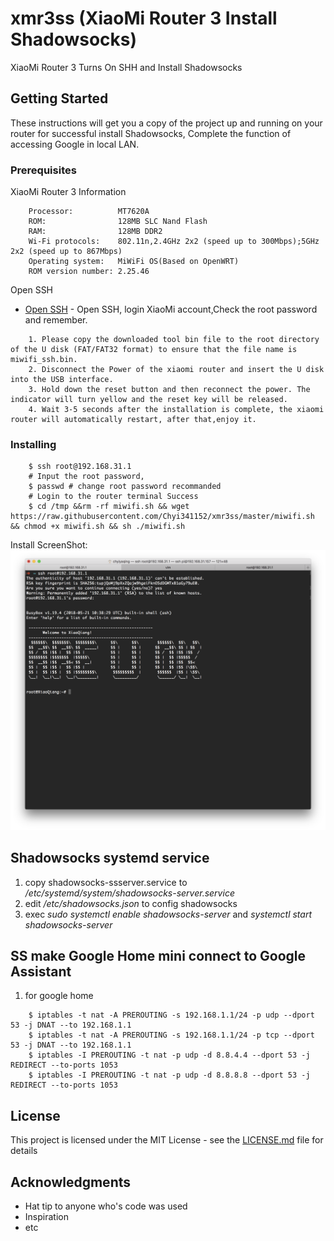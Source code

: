 # xmr3ss (XiaoMi Router 3 Install Shadowsocks)

XiaoMi Router 3 Turns On SHH and Install Shadowsocks

## Getting Started

These instructions will get you a copy of the project up and running on your router for successful install Shadowsocks, Complete the function of accessing Google in local LAN.

### Prerequisites

XiaoMi Router 3 Information 

```code
	Processor:			MT7620A
	ROM:				128MB SLC Nand Flash 
	RAM:				128MB DDR2
	Wi-Fi protocols:	802.11n,2.4GHz 2x2 (speed up to 300Mbps);5GHz 2x2 (speed up to 867Mbps)
	Operating system:	MiWiFi OS(Based on OpenWRT)
	ROM version number: 2.25.46 
```

Open SSH
* [Open SSH](https://d.miwifi.com/rom/ssh/) - Open SSH, login XiaoMi account,Check the root password and remember.

```text
	1. Please copy the downloaded tool bin file to the root directory of the U disk (FAT/FAT32 format) to ensure that the file name is miwifi_ssh.bin.
	2. Disconnect the Power of the xiaomi router and insert the U disk into the USB interface.
	3. Hold down the reset button and then reconnect the power. The indicator will turn yellow and the reset key will be released.
	4. Wait 3-5 seconds after the installation is complete, the xiaomi router will automatically restart, after that,enjoy it.
```

### Installing

```code
	$ ssh root@192.168.31.1 
	# Input the root password, 
	$ passwd # change root password recommanded 
	# Login to the router terminal Success 
	$ cd /tmp &&rm -rf miwifi.sh && wget https://raw.githubusercontent.com/Chyi341152/xmr3ss/master/miwifi.sh && chmod +x miwifi.sh && sh ./miwifi.sh
```
Install ScreenShot:
![Install Screenshot](https://github.com/Chyi341152/xmr3ss/blob/master/imgs/10.34.52.PM.png)

## Shadowsocks systemd service 

1. copy shadowsocks-ssserver.service to _/etc/systemd/system/shadowsocks-server.service_
2. edit _/etc/shadowsocks.json_ to config shadowsocks 
3. exec _sudo systemctl enable shadowsocks-server_ and _systemctl start shadowsocks-server_

## SS make Google Home mini connect to Google Assistant 

1. for google home 

```code
	$ iptables -t nat -A PREROUTING -s 192.168.1.1/24 -p udp --dport 53 -j DNAT --to 192.168.1.1
	$ iptables -t nat -A PREROUTING -s 192.168.1.1/24 -p tcp --dport 53 -j DNAT --to 192.168.1.1
	$ iptables -I PREROUTING -t nat -p udp -d 8.8.4.4 --dport 53 -j REDIRECT --to-ports 1053
	$ iptables -I PREROUTING -t nat -p udp -d 8.8.8.8 --dport 53 -j REDIRECT --to-ports 1053
```

## License

This project is licensed under the MIT License - see the [LICENSE.md](LICENSE.md) file for details

## Acknowledgments

* Hat tip to anyone who's code was used
* Inspiration
* etc

